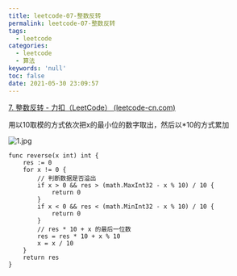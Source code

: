```yaml
---
title: leetcode-07-整数反转
permalink: leetcode-07-整数反转
tags:
  - leetcode
categories:
  - leetcode
  - 算法
keywords: 'null'
toc: false
date: 2021-05-30 23:09:57
---
```


[7. 整数反转 - 力扣（LeetCode） (leetcode-cn.com)](https://leetcode-cn.com/problems/reverse-integer/)

用以10取模的方式依次把x的最小位的数字取出，然后以*10的方式累加

![1.jpg](https://cdn.xyz327.cn/leetcode-07-01.jpg)


```golang
func reverse(x int) int {
	res := 0
	for x != 0 {
		// 判断数据是否溢出
		if x > 0 && res > (math.MaxInt32 - x % 10) / 10 {
			return 0
		}
		if x < 0 && res < (math.MinInt32 - x % 10) / 10 {
			return 0
		}
		// res * 10 + x 的最后一位数
		res = res * 10 + x % 10
		x = x / 10
	}
	return res
}
```

